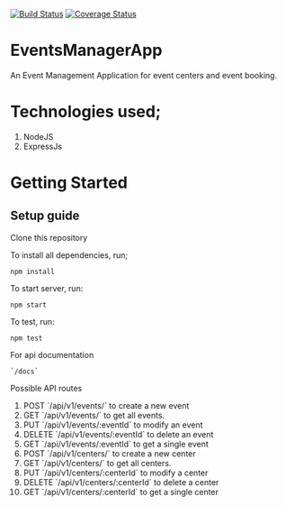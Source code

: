[![Build Status](https://travis-ci.org/Davitron/EventsManagerApp.svg?branch=ft-validation)](https://travis-ci.org/Davitron/EventsManagerApp)
[![Coverage Status](https://coveralls.io/repos/github/Davitron/EventsManagerApp/badge.svg?branch=bg-handleException)](https://coveralls.io/github/Davitron/EventsManagerApp?branch=bg-handleException)
# EventsManagerApp
An Event Management Application for event centers and  event booking.

# Technologies used;
<ol>
   <li>NodeJS</li>
   <li>ExpressJs</li>
</ol>

# Getting Started

## Setup guide
Clone this repository

To install all dependencies, run;
```
npm install

```
To start server, run:
```
npm start

```
To test, run:
```
npm test

```
For api documentation
```
`/docs`
```
Possible API routes
<ol>
   <li>POST  `/api/v1/events/` to create a new event </li>
   <li>GET  `/api/v1/events/` to get all events.</li>
   <li>PUT  `/api/v1/events/:eventId` to modify an event</li>
   <li>DELETE  `/api/v1/events/:eventId` to delete an event</li>
   <li>GET `/api/v1/events/:eventId` to get a single event</li>
   <li>POST  `/api/v1/centers/` to create a new center </li>
   <li>GET  `/api/v1/centers/` to get all centers.</li>
   <li>PUT  `/api/v1/centers/:centerId` to modify a center</li>
   <li>DELETE  `/api/v1/centers/:centerId` to delete a center</li>
   <li>GET `/api/v1/centers/:centerId` to get a single center</li>
</ol>